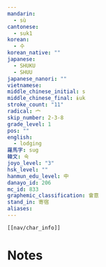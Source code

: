 ```yaml
---
mandarin:
  - sù
cantonese:
  - suk1
korean:
  - 수
korean_native: ""
japanese:
  - SHUKU
  - SHUU
japanese_nanori: ""
vietnamese:
middle_chinese_initial: s
middle_chinese_final: ɨuk
stroke_count: "11"
radical: 宀
skip_number: 2-3-8
grade_level: 1
pos: ""
english:
  - lodging
羅馬字: sug
韓文: 숙
joyo_level: "3"
hsk_level: ""
hanmun_edu_level: 中
danayo_id: 206
mc_id: 833
graphemic_classification: 會意
stand_in: 寄宿
aliases:
---
```

```meta-bind-embed
[[nav/char_info]]
```

# Notes
